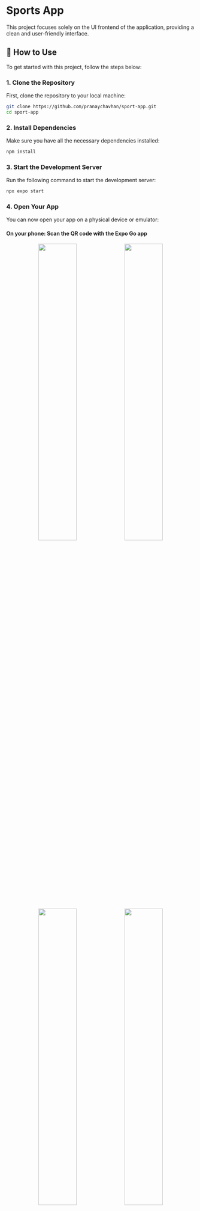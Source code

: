 # Sports App

This project focuses solely on the UI frontend of the application, providing a clean and user-friendly interface.

## 🚀 How to Use

To get started with this project, follow the steps below:

### 1. Clone the Repository

First, clone the repository to your local machine:

```sh
git clone https://github.com/pranaychavhan/sport-app.git
cd sport-app
```

### 2. Install Dependencies

Make sure you have all the necessary dependencies installed:

```sh
npm install
```

### 3. Start the Development Server

Run the following command to start the development server:

```sh
npx expo start
```

### 4. Open Your App
You can now open your app on a physical device or emulator:

#### On your phone: Scan the QR code with the Expo Go app

<p align="center">
  <img src="https://github.com/PranayChavhan/Job-Search/assets/85397500/ac355af2-099c-4f5f-89ec-c5ceea327a62" width="45%" />
  <img src="https://github.com/PranayChavhan/Job-Search/assets/85397500/ff3f69cf-efdf-4a2e-bc9f-2b4881309755" width="45%" />
</p>
<p align="center">
  <img src="https://github.com/PranayChavhan/Job-Search/assets/85397500/3bef5f6a-ad56-4443-b932-b0726c3d8f5c" width="45%" />
  <img src="https://github.com/PranayChavhan/Job-Search/assets/85397500/e8f0bb23-fd3a-43bc-bd54-18d91ad8a260" width="45%" />
</p>
<p align="center">
  <img src="https://github.com/PranayChavhan/Job-Search/assets/85397500/0c5839ee-5f63-47f1-8d81-706c83c1183c" width="45%" />
  <img src="https://github.com/PranayChavhan/Job-Search/assets/85397500/efa262f6-ff61-4bb8-8f86-0379b8e4be15" width="45%" />
</p>
<p align="center">
  <img src="https://github.com/PranayChavhan/Job-Search/assets/85397500/3358143b-5147-4f3e-b045-fff18a961e2e" width="45%" />
  <img src="https://github.com/PranayChavhan/Job-Search/assets/85397500/09b50c84-7a8c-4613-93cf-98eb286e91b0" width="45%" />
</p>
<p align="center">
  <img src="https://github.com/PranayChavhan/Job-Search/assets/85397500/df30ba50-3553-4609-9595-ee09820ac47d" width="45%" />
  <img src="https://github.com/PranayChavhan/Job-Search/assets/85397500/06db479c-b641-4710-8189-578acd3c26bb" width="45%" />
</p>
